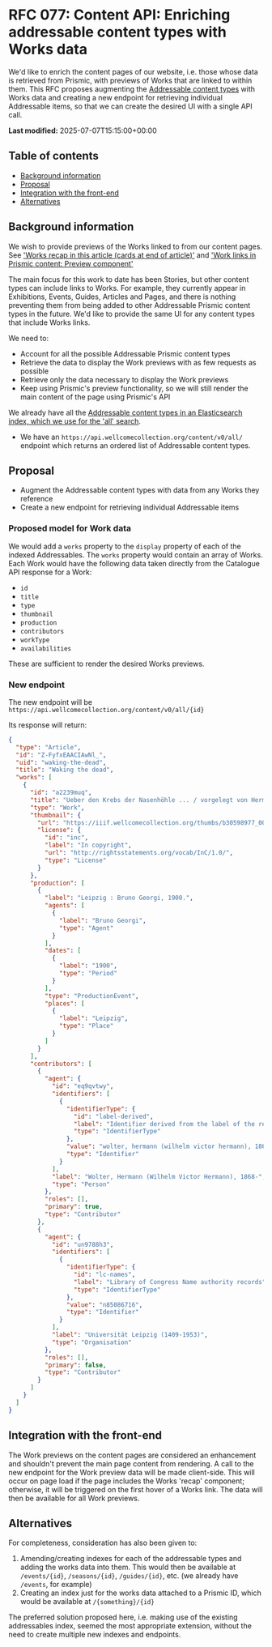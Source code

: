 # RFC 077: Content API: Enriching addressable content types with Works data

We'd like to enrich the content pages of our website, i.e. those whose data is retrieved from Prismic, with previews of Works that are linked to within them. This RFC proposes augmenting the [Addressable content types](https://github.com/wellcomecollection/docs/tree/main/rfcs/062-content-api-all-search#addressable-content-types) with Works data and creating a new endpoint for retrieving individual Addressable items, so that we can create the desired UI with a single API call.

**Last modified:** 2025-07-07T15:15:00+00:00

## Table of contents

- [Background information](#background-information)
- [Proposal](#proposal)
- [Integration with the front-end](#integration-with-the-front-end)
- [Alternatives](#alternatives)

## Background information

We wish to provide previews of the Works linked to from our content pages. See ['Works recap in this article (cards at end of article)'](https://github.com/wellcomecollection/wellcomecollection.org/issues/12065) and ['Work links in Prismic content: Preview component'](https://github.com/wellcomecollection/wellcomecollection.org/milestone/86)

The main focus for this work to date has been Stories, but other content types can include links to Works. For example, they currently appear in Exhibitions, Events, Guides, Articles and Pages, and there is nothing preventing them from being added to other Addressable Prismic content types in the future. We'd like to provide the same UI for any content types that include Works links.

We need to:

- Account for all the possible Addressable Prismic content types
- Retrieve the data to display the Work previews with as few requests as possible
- Retrieve only the data necessary to display the Work previews
- Keep using Prismic's preview functionality, so we will still render the main content of the page using Prismic's API

We already have all the [Addressable content types in an Elasticsearch index, which we use for the 'all' search](https://github.com/wellcomecollection/docs/blob/main/rfcs/062-content-api-all-search/README.md).

- We have an `https://api.wellcomecollection.org/content/v0/all/` endpoint which returns an ordered list of Addressable content types.

## Proposal

- Augment the Addressable content types with data from any Works they reference
- Create a new endpoint for retrieving individual Addressable items

### Proposed model for Work data

We would add a `works` property to the `display` property of each of the indexed Addressables. The `works` property would contain an array of Works. Each Work would have the following data taken directly from the Catalogue API response for a Work:

- `id`
- `title`
- `type`
- `thumbnail`
- `production`
- `contributors`
- `workType`
- `availabilities`

These are sufficient to render the desired Works previews.

### New endpoint

The new endpoint will be `https://api.wellcomecollection.org/content/v0/all/{id}`

Its response will return:

```json
{
  "type": "Article",
  "id": "Z-FyfxEAACIAwNl_",
  "uid": "waking-the-dead",
  "title": "Waking the dead",
  "works": [
    {
      "id": "a2239muq",
      "title": "Ueber den Krebs der Nasenhöhle ... / vorgelegt von Hermann Wolter.",
      "type": "Work",
      "thumbnail": {
        "url": "https://iiif.wellcomecollection.org/thumbs/b30598977_0001.jp2/full/!200,200/0/default.jpg",
        "license": {
          "id": "inc",
          "label": "In copyright",
          "url": "http://rightsstatements.org/vocab/InC/1.0/",
          "type": "License"
        }
      },
      "production": [
        {
          "label": "Leipzig : Bruno Georgi, 1900.",
          "agents": [
            {
              "label": "Bruno Georgi",
              "type": "Agent"
            }
          ],
          "dates": [
            {
              "label": "1900",
              "type": "Period"
            }
          ],
          "type": "ProductionEvent",
          "places": [
            {
              "label": "Leipzig",
              "type": "Place"
            }
          ]
        }
      ],
      "contributors": [
        {
          "agent": {
            "id": "eq9qvtwy",
            "identifiers": [
              {
                "identifierType": {
                  "id": "label-derived",
                  "label": "Identifier derived from the label of the referent",
                  "type": "IdentifierType"
                },
                "value": "wolter, hermann (wilhelm victor hermann), 1868-",
                "type": "Identifier"
              }
            ],
            "label": "Wolter, Hermann (Wilhelm Victor Hermann), 1868-",
            "type": "Person"
          },
          "roles": [],
          "primary": true,
          "type": "Contributor"
        },
        {
          "agent": {
            "id": "un9788h3",
            "identifiers": [
              {
                "identifierType": {
                  "id": "lc-names",
                  "label": "Library of Congress Name authority records",
                  "type": "IdentifierType"
                },
                "value": "n85086716",
                "type": "Identifier"
              }
            ],
            "label": "Universität Leipzig (1409-1953)",
            "type": "Organisation"
          },
          "roles": [],
          "primary": false,
          "type": "Contributor"
        }
      ]
    }
  ]
}
```

## Integration with the front-end

The Work previews on the content pages are considered an enhancement and shouldn't prevent the main page content from rendering. A call to the new endpoint for the Work preview data will be made client-side. This will occur on page load if the page includes the Works 'recap' component; otherwise, it will be triggered on the first hover of a Works link. The data will then be available for all Work previews.

## Alternatives

For completeness, consideration has also been given to:

1. Amending/creating indexes for each of the addressable types and adding the works data into them. This would then be available at `/events/{id}`, `/seasons/{id}`, `/guides/{id}`, etc. (we already have `/events`, for example)
2. Creating an index just for the works data attached to a Prismic ID, which would be available at `/{something}/{id}`

The preferred solution proposed here, i.e. making use of the existing addressables index, seemed the most appropriate extension, without the need to create multiple new indexes and endpoints.
